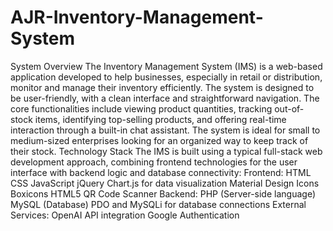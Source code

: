 ﻿# AJR-Inventory-Management-System
System Overview
The Inventory Management System (IMS) is a web-based application developed to help businesses, especially in retail or distribution, monitor and manage their inventory efficiently. The system is designed to be user-friendly, with a clean interface and straightforward navigation. The core functionalities include viewing product quantities, tracking out-of-stock items, identifying top-selling products, and offering real-time interaction through a built-in chat assistant. The system is ideal for small to medium-sized enterprises looking for an organized way to keep track of their stock.
Technology Stack
The IMS is built using a typical full-stack web development approach, combining frontend technologies for the user interface with backend logic and database connectivity:
Frontend:
HTML
CSS
JavaScript
jQuery
Chart.js for data visualization
Material Design Icons
Boxicons
HTML5 QR Code Scanner
Backend:
PHP (Server-side language)
MySQL (Database)
PDO and MySQLi for database connections
External Services:
OpenAI API integration
Google Authentication
